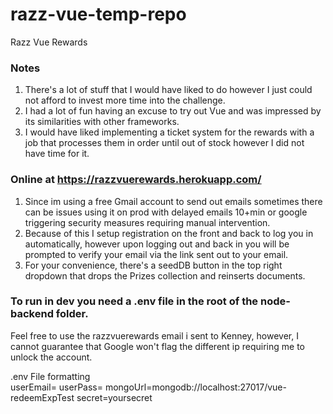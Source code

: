 # razz-vue-temp-repo

Razz Vue Rewards 

### Notes
1. There's a lot of stuff that I would have liked to do however I just could not afford to invest more time into the challenge.
2. I had a lot of fun having an excuse to try out Vue and was impressed by its similarities with other frameworks.
3. I would have liked implementing a ticket system for the rewards with a job that processes them in order until out of stock however I  did not have time for it.

### Online at https://razzvuerewards.herokuapp.com/  
1. Since im using a free Gmail account to send out emails sometimes there can be issues using it on prod with delayed emails 10+min or google triggering security measures requiring manual intervention.
2. Because of this I setup registration on the front and back to log you in automatically, however upon logging out and back in you will be prompted
to verify your email via the link sent out to your email.
3. For your convenience, there's a seedDB button in the top right dropdown that drops the Prizes collection and reinserts documents.




### To run in dev you need a .env file in the root of the node-backend folder.
Feel free to use the razzvuerewards email i sent to Kenney, however, I cannot guarantee that Google won't flag the different ip requiring me to unlock the account.  
  
 .env File formatting  
userEmail=
userPass=
mongoUrl=mongodb://localhost:27017/vue-redeemExpTest
secret=yoursecret
